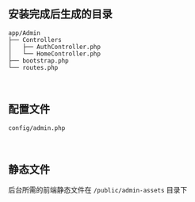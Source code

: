 ## 安装完成后生成的目录

```
app/Admin
├── Controllers
│   ├── AuthController.php
│   └── HomeController.php
├── bootstrap.php
└── routes.php
```

<br>

## 配置文件

```
config/admin.php
```

<br>

## 静态文件

后台所需的前端静态文件在 `/public/admin-assets` 目录下
